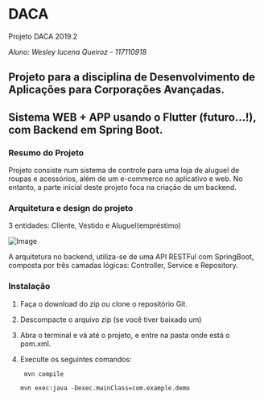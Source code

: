 # DACA
Projeto DACA 2019.2

*Aluno: Wesley lucena Queiroz - 117110918*

## Projeto para a disciplina de Desenvolvimento de Aplicações para Corporações Avançadas.
## Sistema WEB + APP usando o Flutter (futuro...!), com Backend em Spring Boot. 

### Resumo do Projeto
Projeto consiste num sistema de controle para uma loja de aluguel de roupas e acessórios, além de um e-commerce no aplicativo e web. No entanto, a parte inicial deste projeto foca na criação de um backend.

### Arquitetura e design do projeto
 
3 entidades: Cliente, Vestido e Aluguel(empréstimo)

![Image](https://i.ibb.co/p0Xp58S/Loz-Diagram.png)

A arquitetura no backend, utiliza-se de uma API RESTFul com SpringBoot, composta por três camadas lógicas: Controller, Service e Repository.

### Instalação
1. Faça o download do zip ou clone o repositório Git.
2. Descompacte o arquivo zip (se você tiver baixado um)
3. Abra o terminal e vá até o projeto, e entre na pasta onde está o pom.xml.
4. Execulte os seguintes comandos:

   ``` mvn compile```
   
   ```mvn exec:java -Dexec.mainClass=com.example.demo```



